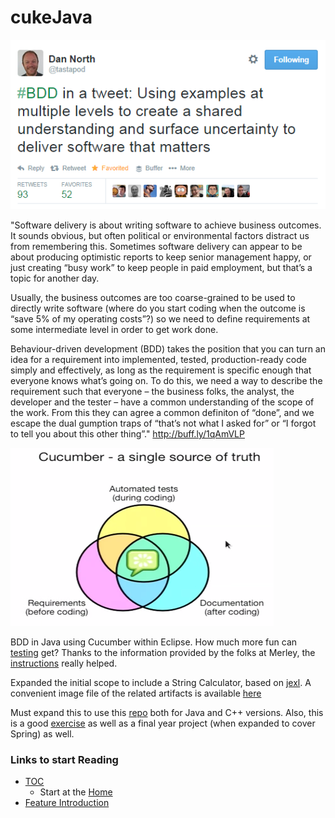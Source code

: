cukeJava
========
![Image](helloworld/img/BDDTweet.PNG?raw=true)

"Software delivery is about writing software to achieve business outcomes. It sounds obvious, but often political or environmental factors distract us from remembering this. Sometimes software delivery can appear to be about producing optimistic reports to keep senior management happy, or just creating “busy work” to keep people in paid employment, but that’s a topic for another day.

Usually, the business outcomes are too coarse-grained to be used to directly write software (where do you start coding when the outcome is “save 5% of my operating costs”?) so we need to define requirements at some intermediate level in order to get work done.

Behaviour-driven development (BDD) takes the position that you can turn an idea for a requirement into implemented, tested, production-ready code simply and effectively, as long as the requirement is specific enough that everyone knows what’s going on. To do this, we need a way to describe the requirement such that everyone – the business folks, the analyst, the developer and the tester – have a common understanding of the scope of the work. From this they can agree a common definiton of “done”, and we escape the dual gumption traps of “that’s not what I asked for” or “I forgot to tell you about this other thing”."  http://buff.ly/1qAmVLP

![Image](helloworld/img/Cucumber%20capture.PNG?raw=true)

BDD in Java using Cucumber within Eclipse. How much more fun can [testing][cukedoc] get? Thanks to the information provided by the folks at Merley, the [instructions][guide] really helped.

Expanded the initial scope to include a String Calculator, based on [jexl][jexl_video]. A convenient image file of the related artifacts is available [here](helloworld/img/CalculatorCapture.PNG)

Must expand this to use this [repo](https://github.com/uklimaschewski/EvalEx.git) both for Java and C++ versions.
Also, this is a good [exercise][grails-spring-cucumber-BDD] as well as a final year project (when expanded to cover Spring) as well.

### Links to start Reading
- [TOC][TOC]
  - Start at the [Home](https://github.com/cucumber/cucumber/wiki)
- [Feature Introduction][Feature]

[guide]: http://www.merleysoftware.co.uk/uploads/1/7/4/3/17436105/eclipse_maven_cucumber_setup.doc
[jexl_video]: http://buff.ly/1vaqJJc
[cukedoc]: https://github.com/cucumber/cucumber/wiki/Cucumber-Backgrounder#or-how-i-learned-to-stop-worrying-and-love-testing-start-behaving 
[TOC]: https://github.com/cucumber/cucumber/wiki/A-Table-Of-Content
[Feature]: https://github.com/cucumber/cucumber/wiki/Feature-Introduction
[grails-spring-cucumber-BDD]: https://www.youtube.com/watch?v=tezwRwdb2vE  "BDD Cucumber JVM Groovy Spring"

